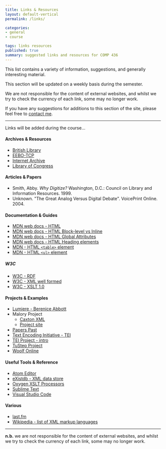 ```yaml
---
title: Links & Resources
layout: default-vertical
permalink: /links/

categories:
- general
- course

tags: links resources
published: true
summary: suggested links and resources for COMP 436
---
```


This list contains a variety of information, suggestions, and generally interesting material.

This section will be updated on a weekly basis during the semester.

We are not responsible for the content of external websites, and whilst we try to check the currency of each link, some may no longer work.

If you have any suggestions for additions to this section of the site, please feel free to [contact me](mailto:nhayward@luc.edu?subject=COMP436-Links).

***

Links will be added during the course...


#### Archives & Resources

  * [British Library](https://www.bl.uk/)
  * [EEBO-TCP](http://www.textcreationpartnership.org/tcp-eebo/)
  * [Internet Archive](https://archive.org/)
  * [Library of Congress](https://www.loc.gov/)

#### Articles & Papers

  * Smith, Abby. *Why Digitize?* Washington, D.C.: Council on Library and Information Resources. 1999.
  * Unknown. "The Great Analog Versus Digital Debate". VoicePrint Online. 2004.

#### Documentation & Guides

  * [MDN web docs - HTML](https://developer.mozilla.org/en-US/docs/Web/HTML)
  * [MDN web docs - HTML Block-level vs Inline](https://developer.mozilla.org/en-US/docs/Web/HTML/Block-level_elements#Block-level_vs._inline)
  * [MDN web docs - HTML Global Attributes](https://developer.mozilla.org/en-US/docs/Web/HTML/Global_attributes)
  * [MDN web docs - HTML Heading elements](https://developer.mozilla.org/en-US/docs/Web/HTML/Element/Heading_Elements)
  * [MDN - HTML `<table>` element](https://developer.mozilla.org/en-US/docs/Web/HTML/Element/table)
  * [MDN - HTML `<ul>` element](https://developer.mozilla.org/en-US/docs/Web/HTML/Element/ul)

<!--
  * [Content Standard for Digital Geospatial Metadata](https://www.fgdc.gov/metadata/csdgm/)
  * [Dublin Core](http://dublincore.org/)
  * [Europeana Semantic Elements](https://pro.europeana.eu/page/ese-documentation)
  * [IETF - Uniform Resource Names](https://tools.ietf.org/html/rfc8141)
  * [Learning Objects Metadata](https://en.wikipedia.org/wiki/Learning_object_metadata)
  * [Open Archival Information Systems](https://www.oclc.org/research/publications/library/2000/lavoie-oais.html)
  * [PREMIS](https://www.loc.gov/standards/premis/)
  * [Simple Knowledge Organization System](https://www.w3.org/2004/02/skos/)
  * [TEI P5 Guidelines](http://www.tei-c.org/release/doc/tei-p5-doc/en/html/ST.html)
-->

##### W3C

  * [W3C - RDF](https://www.w3.org/RDF/)
  * [W3C - XML well formed](http://www.w3.org/TR/xml/#sec-well-formed)
  * [W3C - XSLT 1.0](https://www.w3.org/TR/xslt)

<!--
  * [W3C - GRDDL](https://www.w3.org/TR/grddl/)
  * [W3C - OWL](https://www.w3.org/OWL/)
  * [W3C - SPARQL](https://www.w3.org/TR/rdf-sparql-query/)
  * [W3C - XPath Version 1.0 functions](https://www.w3.org/TR/xpath/#corelib)
  * [W3C - XPath Version 2 functions](www.w3.org/TR/xpath20/)
  * [Xalan Project](https://xalan.apache.org/)
-->

#### Projects & Examples

  * [Lumiere - Berenice Abbott](http://lumieregallery.net/wp/167/berenice-abbott/)
  * Malory Project
    * [Caxton XML](http://www.maloryproject.com/xml/caxton/Caxton.xml)
    * [Project site](http://www.maloryproject.com)
  * [Papers Past](https://paperspast.natlib.govt.nz/)
  * [Text Encoding Initiative - TEI](http://www.tei-c.org/index.xml)
  * [TEI Project - intro](http://www.tei-c.org/About/history.xml)
  * [TuStep Project](http://www.tustep.uni-tuebingen.de/tustep_eng.html)
  * [Woolf Online](http://www.woolfonline.com)

#### Useful Tools & Reference

  * [Atom Editor](https://atom.io/)
  * [eXistdb - XML data store](http://exist-db.org/exist/apps/homepage/index.html)
  * [Oxygen XSLT Processors](https://www.oxygenxml.com/doc/versions/19.0/ug-editor/topics/supported-XSLT-processors.html)
  * [Sublime Text](https://www.sublimetext.com/)
  * [Visual Studio Code](https://code.visualstudio.com/)

#### Various

  * [last.fm](https://www.last.fm/)
  * [Wikipedia - list of XML markup languages](https://en.wikipedia.org/wiki/List_of_XML_markup_languages)

***

**n.b.** we are not responsible for the content of external websites, and whilst we try to check the currency of each link, some may no longer work.
